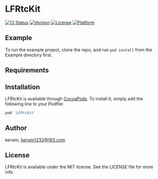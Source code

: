 # LFRtcKit

[![CI Status](https://img.shields.io/travis/kerwin/LFRtcKit.svg?style=flat)](https://travis-ci.org/kerwin/LFRtcKit)
[![Version](https://img.shields.io/cocoapods/v/LFRtcKit.svg?style=flat)](https://cocoapods.org/pods/LFRtcKit)
[![License](https://img.shields.io/cocoapods/l/LFRtcKit.svg?style=flat)](https://cocoapods.org/pods/LFRtcKit)
[![Platform](https://img.shields.io/cocoapods/p/LFRtcKit.svg?style=flat)](https://cocoapods.org/pods/LFRtcKit)

## Example

To run the example project, clone the repo, and run `pod install` from the Example directory first.

## Requirements

## Installation

LFRtcKit is available through [CocoaPods](https://cocoapods.org). To install
it, simply add the following line to your Podfile:

```ruby
pod 'LFRtcKit'
```

## Author

kerwin, kerwin1232@163.com

## License

LFRtcKit is available under the MIT license. See the LICENSE file for more info.
